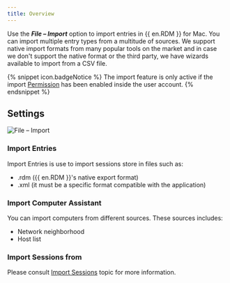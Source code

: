 ```yaml
---
title: Overview
---
```

Use the ***File – Import*** option to import entries in {{ en.RDM }} for Mac. You can import multiple entry types from a multitude of sources. We support native import formats from many popular tools on the market and in case we don't support the native format or the third party, we have wizards available to import from a CSV file. 

{% snippet icon.badgeNotice %} 
The import feature is only active if the import [Permission](/rdm/mac/commands/administration/user-management/permissions/) has been enabled inside the user account. 
{% endsnippet %}
 
## Settings 

![File – Import](https://webdevolutions.azureedge.net/docs/en/rdm/mac/clip10313.png) 

### Import Entries 

Import Entries is use to import sessions store in files such as:  

* .rdm ({{ en.RDM }}'s native export format)  
* .xml (it must be a specific format compatible with the application)  

### Import Computer Assistant 

You can import computers from different sources. These sources includes:  

* Network neighborhood  
* Host list  

### Import Sessions from 

Please consult [Import Sessions](/rdm/mac/commands/file/import/sessions/) topic for more information. 
